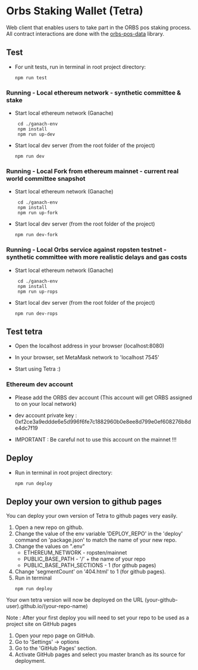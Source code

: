# Orbs Staking Wallet (Tetra)
Web client that enables users to take part in the ORBS pos staking process.
All contract interactions are done with the [orbs-pos-data](https://github.com/orbs-network/orbs-ethereum-contracts-v1) library.

## Test

* For unit tests, run in terminal in root project directory:

  ```
  npm run test
  ``` 

### Running - Local ethereum network - synthetic committee & stake

* Start local ethereum network (Ganache)
   ```
    cd ./ganach-env
    npm install 
    npm run up-dev
   ```
  
* Start local dev server (from the root folder of the project)

  ```
  npm run dev
  ```    
### Running - Local Fork from ethereum mainnet - current real world committee snapshot

* Start local ethereum network (Ganache)
   ```
    cd ./ganach-env
    npm install 
    npm run up-fork
   ```
  
* Start local dev server (from the root folder of the project)

  ```
  npm run dev-fork
  ```    
### Running - Local Orbs service against ropsten testnet - synthetic committee with more realistic delays and gas costs

* Start local ethereum network (Ganache)
   ```
    cd ./ganach-env
    npm install 
    npm run up-rops
   ```
  
* Start local dev server (from the root folder of the project)

  ```
  npm run dev-rops
  ```    


## Test tetra
 
* Open the localhost address in your browser (localhost:8080)

* In your browser, set MetaMask network to 'localhost 7545' 

* Start using Tetra :)

### Ethereum dev account

* Please add the ORBS dev account (This account will get ORBS assigned to on your local network)

* dev account private key :  0xf2ce3a9eddde6e5d996f6fe7c1882960b0e8ee8d799e0ef608276b8de4dc7f19

* IMPORTANT : Be careful not to use this account on the mainnet !!!

## Deploy 
* Run in terminal in root project directory:

  ```
  npm run deploy
  ``` 
  
## Deploy your own version to github pages
You can deploy your own version of Tetra to github pages very easily.

1. Open a new repo on github.
2. Change the value of the env variable 'DEPLOY_REPO' in the 'deploy' command on 'package.json' to match the name of your new repo.
3. Change the values on ".env"
    - ETHEREUM_NETWORK - ropsten/mainnet
    - PUBLIC_BASE_PATH - '/' + the name of your repo
    - PUBLIC_BASE_PATH_SECTIONS - 1 (for github pages)
4. Change 'segmentCount' on '404.html' to 1 (for github pages). 
5. Run in terminal 
    ```
    npm run deploy
    ```  

Your own tetra version will now be deployed on the URL (your-github-user).github.io/(your-repo-name)

Note : After your first deploy you will need to set your repo to be used as a project site on GitHub pages
1. Open your repo page on GitHub.
2. Go to 'Settings' -> options
3. Go to the 'GitHub Pages' section.
4. Activate GitHub pages and select you master branch as its source for deployment.
